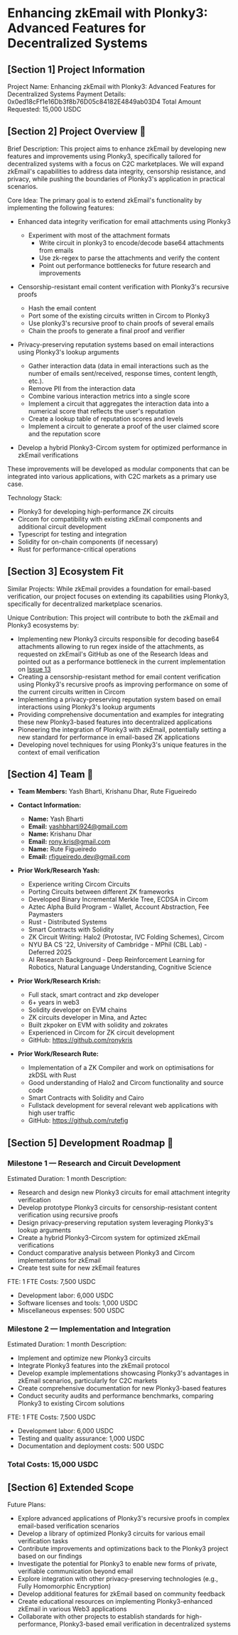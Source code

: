 # Enhancing zkEmail with Plonky3: Advanced Features for Decentralized Systems
## [Section 1] Project Information

Project Name: Enhancing zkEmail with Plonky3: Advanced Features for Decentralized Systems
Payment Details: 0x0ed18cFf1e16Db3f8b76D05c84182E4849ab03D4
Total Amount Requested: 15,000 USDC

## [Section 2] Project Overview :page_facing_up:

Brief Description:
This project aims to enhance zkEmail by developing new features and improvements using Plonky3, specifically tailored for decentralized systems with a focus on C2C marketplaces. We will expand zkEmail's capabilities to address data integrity, censorship resistance, and privacy, while pushing the boundaries of Plonky3's application in practical scenarios.

Core Idea:
The primary goal is to extend zkEmail's functionality by implementing the following features:

- Enhanced data integrity verification for email attachments using Plonky3
  - Experiment with most of the attachment formats
    - Write circuit in plonky3 to encode/decode base64 attachments from emails
    - Use zk-regex to parse the attachments and verify the content
    - Point out performance bottlenecks for future research and improvements

- Censorship-resistant email content verification with Plonky3's recursive proofs
  - Hash the email content
  - Port some of the existing circuits written in Circom to Plonky3
  - Use plonky3's recursive proof to chain proofs of several emails
  - Chain the proofs to generate a final proof and verifier

- Privacy-preserving reputation systems based on email interactions using Plonky3's lookup arguments
  - Gather interaction data (data in email interactions such as the number of emails sent/received, response times, content length, etc.).
  - Remove PII from the interaction data
  - Combine various interaction metrics into a single score
  - Implement a circuit that aggregates the interaction data into a numerical score that reflects the user's reputation
  - Create a lookup table of reputation scores and levels
  - Implement a circuit to generate a proof of the user claimed score and the reputation score

- Develop a hybrid Plonky3-Circom system for optimized performance in zkEmail verifications

These improvements will be developed as modular components that can be integrated into various applications, with C2C markets as a primary use case.

Technology Stack:

- Plonky3 for developing high-performance ZK circuits
- Circom for compatibility with existing zkEmail components and additional circuit development
- Typescript for testing and integration
- Solidity for on-chain components (if necessary)
- Rust for performance-critical operations

## [Section 3] Ecosystem Fit

Similar Projects:
While zkEmail provides a foundation for email-based verification, our project focuses on extending its capabilities using Plonky3, specifically for decentralized marketplace scenarios.

Unique Contribution:
This project will contribute to both the zkEmail and Plonky3 ecosystems by:

- Implementing new Plonky3 circuits responsible for decoding base64 attachments allowing to run regex inside of the attachments, as requested on zkEmail's GitHub as one of the Research Ideas and pointed out as a performance bottleneck in the current implementation on [Issue 13](https://github.com/zkemail/zk-email-verify/issues/13)
- Creating a censorship-resistant method for email content verification using Plonky3's recursive proofs as improving performance on some of the current circuits written in Circom
- Implementing a privacy-preserving reputation system based on email interactions using Plonky3's lookup arguments
- Providing comprehensive documentation and examples for integrating these new Plonky3-based features into decentralized applications
- Pioneering the integration of Plonky3 with zkEmail, potentially setting a new standard for performance in email-based ZK applications
- Developing novel techniques for using Plonky3's unique features in the context of email verification

## [Section 4] Team :busts_in_silhouette:
- **Team Members:** Yash Bharti, Krishanu Dhar, Rute Figueiredo

- **Contact Information:**
  - **Name:** Yash Bharti
  - **Email:** yashbharti924@gmail.com
  - **Name:** Krishanu Dhar
  - **Email:** rony.kris@gmail.com
  - **Name:** Rute Figueiredo
  - **Email:** rfigueiredo.dev@gmail.com

- **Prior Work/Research Yash:**
  - Experience writing Circom Circuits
  - Porting Circuits between different ZK frameworks
  - Developed Binary Incremental Merkle Tree, ECDSA in Circom
  - Aztec Alpha Build Program - Wallet, Account Abstraction, Fee Paymasters
  - Rust - Distributed Systems
  - Smart Contracts with Solidity
  - ZK Circuit Writing: Halo2 (Protostar, IVC Folding Schemes), Circom
  - NYU BA CS '22, University of Cambridge - MPhil (CBL Lab) - Deferred 2025
  - AI Research Background - Deep Reinforcement Learning for Robotics, Natural Language Understanding, Cognitive Science

- **Prior Work/Research Krish:** 
   -  Full stack, smart contract and zkp developer
   -  6+ years in web3
   -  Solidity developer on EVM chains
   -  ZK circuits developer in Mina, and Aztec
   -  Built zkpoker on EVM with solidity and zokrates
   -  Experienced in Circom for ZK circuit development
   -  GitHub: https://github.com/ronykris
 

- **Prior Work/Research Rute:** 
  - Implementation of a ZK Compiler and work on optimisations for zkDSL with Rust
  - Good understanding of Halo2 and Circom functionality and source code
  - Smart Contracts with Solidity and Cairo
  - Fullstack development for several relevant web applications with high user traffic
  - GitHub: https://github.com/rutefig


## [Section 5] Development Roadmap :open_book:
### Milestone 1 — Research and Circuit Development

Estimated Duration: 1 month
Description:

- Research and design new Plonky3 circuits for email attachment integrity verification
- Develop prototype Plonky3 circuits for censorship-resistant content verification using recursive proofs
- Design privacy-preserving reputation system leveraging Plonky3's lookup arguments
- Create a hybrid Plonky3-Circom system for optimized zkEmail verifications
- Conduct comparative analysis between Plonky3 and Circom implementations for zkEmail
- Create test suite for new zkEmail features

FTE: 1 FTE
Costs: 7,500 USDC

- Development labor: 6,000 USDC
- Software licenses and tools: 1,000 USDC
- Miscellaneous expenses: 500 USDC

### Milestone 2 — Implementation and Integration

Estimated Duration: 1 month
Description:

- Implement and optimize new Plonky3 circuits
- Integrate Plonky3 features into the zkEmail protocol
- Develop example implementations showcasing Plonky3's advantages in zkEmail scenarios, particularly for C2C markets
- Create comprehensive documentation for new Plonky3-based features
- Conduct security audits and performance benchmarks, comparing Plonky3 to existing Circom solutions

FTE: 1 FTE
Costs: 7,500 USDC

- Development labor: 6,000 USDC
- Testing and quality assurance: 1,000 USDC
- Documentation and deployment costs: 500 USDC

### Total Costs: 15,000 USDC
## [Section 6] Extended Scope

Future Plans:

- Explore advanced applications of Plonky3's recursive proofs in complex email-based verification scenarios
- Develop a library of optimized Plonky3 circuits for various email verification tasks
- Contribute improvements and optimizations back to the Plonky3 project based on our findings
- Investigate the potential for Plonky3 to enable new forms of private, verifiable communication beyond email
- Explore integration with other privacy-preserving technologies (e.g., Fully Homomorphic Encryption)
- Develop additional features for zkEmail based on community feedback
- Create educational resources on implementing Plonky3-enhanced zkEmail in various Web3 applications
- Collaborate with other projects to establish standards for high-performance, Plonky3-based email verification in decentralized systems
